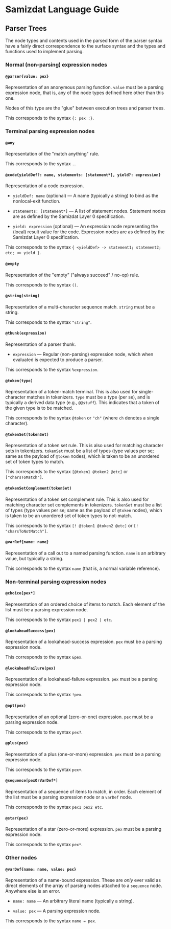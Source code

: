 Samizdat Language Guide
=======================

Parser Trees
------------

The node types and contents used in the parsed form of the parser syntax
have a fairly direct correspondence to the surface syntax and the
types and functions used to implement parsing.

### Normal (non-parsing) expression nodes

#### `@parser{value: pex}`

Representation of an anonymous parsing function. `value` must be a parsing
expression node, that is, any of the node types defined here other than
this one.

Nodes of this type are the "glue" between execution trees and parser trees.

This corresponds to the syntax `{: pex :}`.


### Terminal parsing expression nodes

#### `@any`

Representation of the "match anything" rule.

This corresponds to the syntax `.`.

#### `@code{yieldDef?: name, statements: [statement*], yield?: expression}`

Representation of a code expression.

* `yieldDef: name` (optional) &mdash; A name (typically a string) to bind
  as the nonlocal-exit function.

* `statements: [statement*]` &mdash; A list of statement nodes.
  Statement nodes are as defined by the Samizdat Layer 0 specification.

* `yield: expression` (optional) &mdash; An expression node representing the
  (local) result value for the code. Expression nodes are as defined
  by the Samizdat Layer 0 specification.

This corresponds to the syntax `{ <yieldDef> -> statement1; statement2;
etc; <> yield }`.

#### `@empty`

Representation of the "empty" ("always succeed" / no-op) rule.

This corresponds to the syntax `()`.

#### `@string(string)`

Representation of a multi-character sequence match. `string` must be a
string.

This corresponds to the syntax `"string"`.

#### `@thunk(expression)`

Representation of a parser thunk.

* `expression` &mdash; Regular (non-parsing) expression node,
  which when evaluated is expected to produce a parser.

This corresponds to the syntax `%expression`.

#### `@token(type)`

Representation of a token-match terminal. This is also used for
single-character matches in tokenizers. `type` must be a type (per se),
and is typically a derived data type (e.g., `@@stuff`). This
indicates that a token of the given type is to be matched.

This corresponds to the syntax `@token` or `"ch"` (where `ch` denotes
a single character).

#### `@tokenSet(tokenSet)`

Representation of a token set rule. This is also used for matching
character sets in tokenizers. `tokenSet` must be a list of types (type values
per se; same as the payload of `@token` nodes), which is taken to be an
unordered set of token types to match.

This corresponds to the syntax `[@token1 @token2 @etc]` or `["charsToMatch"]`.

#### `@tokenSetComplement(tokenSet)`

Representation of a token set complement rule. This is also used for matching
character set complements in tokenizers. `tokenSet` must be a list of types
(type values per se; same as the payload of `@token` nodes), which is taken
to be an unordered set of token types to not-match.

This corresponds to the syntax `[! @token1 @token2 @etc]` or
`[! "charsToNotMatch"]`.

#### `@varRef{name: name}`

Representation of a call out to a named parsing function. `name` is
an arbitrary value, but typically a string.

This corresponds to the syntax `name` (that is, a normal variable
reference).


### Non-terminal parsing expression nodes

#### `@choice[pex*]`

Representation of an ordered choice of items to match. Each element
of the list must be a parsing expression node.

This corresponds to the syntax `pex1 | pex2 | etc`.

#### `@lookaheadSuccess(pex)`

Representation of a lookahead-success expression. `pex` must be a parsing
expression node.

This corresponds to the syntax `&pex`.

#### `@lookaheadFailure(pex)`

Representation of a lookahead-failure expression. `pex` must be a parsing
expression node.

This corresponds to the syntax `!pex`.

#### `@opt(pex)`

Representation of an optional (zero-or-one) expression. `pex` must be a
parsing expression node.

This corresponds to the syntax `pex?`.

#### `@plus(pex)`

Representation of a plus (one-or-more) expression. `pex` must be a parsing
expression node.

This corresponds to the syntax `pex+`.

#### `@sequence[pexOrVarDef*]`

Representation of a sequence of items to match, in order. Each element
of the list must be a parsing expression node or a `varDef` node.

This corresponds to the syntax `pex1 pex2 etc`.

#### `@star(pex)`

Representation of a star (zero-or-more) expression. `pex` must be a parsing
expression node.

This corresponds to the syntax `pex*`.


### Other nodes

#### `@varDef{name: name, value: pex}`

Representation of a name-bound expression. These are *only* ever valid
as direct elements of the array of parsing nodes attached to a `sequence`
node. Anywhere else is an error.

* `name: name` &mdash; An arbitrary literal name
  (typically a string).

* `value: pex` &mdash; A parsing expression node.

This corresponds to the syntax `name = pex`.
